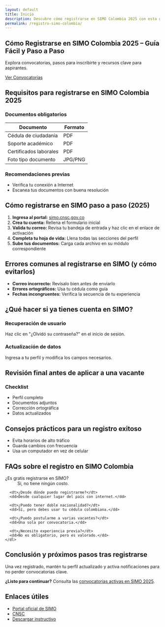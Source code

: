 ```yaml
---
layout: default
title: Inicio
description: Descubre cómo registrarse en SIMO Colombia 2025 con esta guía paso a paso. Incluye requisitos, capturas reales, errores comunes y consejos clave para tu postulación.
permalink: /registro-simo-colombia/
---
```


<section class="hero">
  <h1>Cómo Registrarse en SIMO Colombia 2025 – Guía Fácil y Paso a Paso</h1>
  <p>Explora convocatorias, pasos para inscribirte y recursos clave para aspirantes.</p>
  <a href="#convocatorias" class="btn">Ver Convocatorias</a>
</section>

  <section>
    <h2>Requisitos para registrarse en SIMO Colombia 2025</h2>
    <h3>Documentos obligatorios</h3>
    <table>
      <thead>
        <tr><th>Documento</th><th>Formato</th></tr>
      </thead>
      <tbody>
        <tr><td>Cédula de ciudadanía</td><td>PDF</td></tr>
        <tr><td>Soporte académico</td><td>PDF</td></tr>
        <tr><td>Certificados laborales</td><td>PDF</td></tr>
        <tr><td>Foto tipo documento</td><td>JPG/PNG</td></tr>
      </tbody>
    </table>
    <h3>Recomendaciones previas</h3>
    <ul>
      <li>Verifica tu conexión a Internet</li>
      <li>Escanea tus documentos con buena resolución</li>
    </ul>
  </section>

  <section>
    <h2>Cómo registrarse en SIMO paso a paso (2025)</h2>
    <ol>
      <li><strong>Ingresa al portal:</strong> <a href="https://simo.cnsc.gov.co" target="_blank">simo.cnsc.gov.co</a></li>
      <li><strong>Crea tu cuenta:</strong> Rellena el formulario inicial</li>
      <li><strong>Valida tu correo:</strong> Revisa tu bandeja de entrada y haz clic en el enlace de activación</li>
      <li><strong>Completa tu hoja de vida:</strong> Llena todas las secciones del perfil</li>
      <li><strong>Sube tus documentos:</strong> Carga cada archivo en su módulo correspondiente</li>
    </ol>
  </section>

  <section>
    <h2>Errores comunes al registrarse en SIMO (y cómo evitarlos)</h2>
    <ul>
      <li><strong>Correo incorrecto:</strong> Revísalo bien antes de enviarlo</li>
      <li><strong>Errores ortográficos:</strong> Usa tu cédula como guía</li>
      <li><strong>Fechas incongruentes:</strong> Verifica la secuencia de tu experiencia</li>
    </ul>
  </section>

  <section>
    <h2>¿Qué hacer si ya tienes cuenta en SIMO?</h2>
    <h3>Recuperación de usuario</h3>
    <p>Haz clic en "¿Olvidó su contraseña?" en el inicio de sesión.</p>
    <h3>Actualización de datos</h3>
    <p>Ingresa a tu perfil y modifica los campos necesarios.</p>
  </section>

  <section>
    <h2>Revisión final antes de aplicar a una vacante</h2>
    <h3>Checklist</h3>
    <ul>
      <li>Perfil completo</li>
      <li>Documentos adjuntos</li>
      <li>Corrección ortográfica</li>
      <li>Datos actualizados</li>
    </ul>
  </section>

  <section>
    <h2>Consejos prácticos para un registro exitoso</h2>
    <ul>
      <li>Evita horarios de alto tráfico</li>
      <li>Guarda cambios con frecuencia</li>
      <li>Usa un computador en vez de celular</li>
    </ul>
  </section>

  <section>
    <h2>FAQs sobre el registro en SIMO Colombia</h2>
    <dl>
      <dt>¿Es gratis registrarse en SIMO?</dt>
      <dd>Sí, no tiene ningún costo.</dd>

      <dt>¿Desde dónde puedo registrarme?</dt>
      <dd>Desde cualquier lugar del país con internet.</dd>

      <dt>¿Puedo tener doble nacionalidad?</dt>
      <dd>Sí, pero debes usar tu cédula colombiana.</dd>

      <dt>¿Puedo postularme a varias vacantes?</dt>
      <dd>Una sola por convocatoria.</dd>

      <dt>¿Necesito experiencia previa?</dt>
      <dd>No es obligatorio, pero es valorado.</dd>
    </dl>

  </section>

  <section>
    <h2>Conclusión y próximos pasos tras registrarse</h2>
    <p>Una vez registrado, mantén tu perfil actualizado y activa notificaciones para no perder convocatorias clave.</p>
    <p><strong>¿Listo para continuar?</strong> Consulta las <a href="#">convocatorias activas en SIMO 2025</a>.</p>
  </section>

<section id="enlaces">
  <h2>Enlaces útiles</h2>
  <ul>
    <li><a href="https://simo.cnsc.gov.co/" target="_blank">Portal oficial de SIMO</a></li>
    <li><a href="https://www.cnsc.gov.co/" target="_blank">CNSC</a></li>
    <li><a href="#">Descargar instructivo</a></li>
  </ul>
</section>
